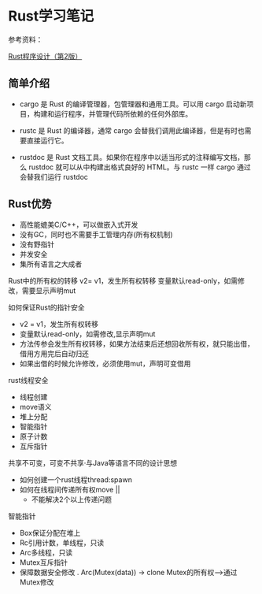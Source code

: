 # Rust学习笔记

参考资料：

[Rust程序设计（第2版）](https://book.douban.com/subject/36547630/)


## 简单介绍

- cargo 是 Rust 的编译管理器，包管理器和通用工具。可以用 cargo 启动新项目，构建和运行程序，并管理代码所依赖的任何外部库。

- rustc 是 Rust 的编译器，通常 cargo 会替我们调用此编译器，但是有时也需要直接运行它。

- rustdoc 是 Rust 文档工具。如果你在程序中以适当形式的注释编写文档，那么 rustdoc 就可以从中构建出格式良好的 HTML。与 rustc 一样
cargo 通过会替我们运行 rustdoc

## Rust优势

- 高性能媲美C/C++，可以做嵌入式开发
- 没有GC，同时也不需要手工管理内存(所有权机制)
- 没有野指针
- 并发安全
- 集所有语言之大成者

Rust中的所有权的转移
v2= v1，发生所有权转移
变量默认read-only，如需修改，需要显示声明mut

如何保证Rust的指针安全

- v2 = v1，发生所有权转移
- 变量默认read-only，如需修改,显示声明mut
- 方法传参会发生所有权转移，如果方法结束后还想回收所有权，就只能出借，借用方用完后自动归还
- 如果出借的时候允许修改，必须使用mut，声明可变借用

rust线程安全

- 线程创建
- move语义
- 堆上分配
- 智能指针
- 原子计数
- 互斥指针

共享不可变，可变不共享·与Java等语言不同的设计思想

- 如何创建一个rust线程thread:spawn
- 如何在线程间传递所有权move ||
    - 不能解决2个以上传递问题

智能指针

- Box保证分配在堆上
- Rc引用计数，单线程，只读
- Arc多线程，只读
- Mutex互斥指针
- 保障数据安全修改
  . Arc(Mutex(data)) -> clone Mutex的所有权–>通过Mutex修改

